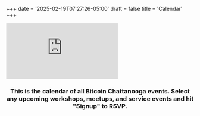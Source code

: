 +++
date = '2025-02-19T07:27:26-05:00'
draft = false
title = 'Calendar'
+++

<iframe id="calendar-widget" src="https://teamup.com/kshn1rcuawwcj2uczf?showProfileAndInfo=0&showSidepanel=1&disableSidepanel=1&showViewHeader=1&showAgendaDetails=0&showDateControls=1&showDateRange=1" loading="lazy" frameborder="0" allowtransparency="true"></iframe>

<div style="text-align:center;">

### This is the calendar of all Bitcoin Chattanooga events. Select any upcoming workshops, meetups, and service events and hit "Signup" to RSVP.

<br><br>

</div>